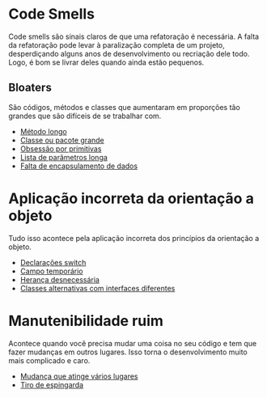 # Code Smells

Code smells são sinais claros de que uma refatoração é necessária. A falta da refatoração pode levar à paralização completa de um projeto, desperdiçando alguns anos de desenvolvimento ou recriação dele todo.
Logo, é bom se livrar deles quando ainda estão pequenos.

## Bloaters

São códigos, métodos e classes que aumentaram em proporções tão grandes que são difíceis de se trabalhar com.

- [Método longo](bloaters/long-method.md)
- [Classe ou pacote grande](bloaters/large-class.md)
- [Obsessão por primitivas](bloaters/primitive-obsession.md)
- [Lista de parâmetros longa](bloaters/long-parameter-list.md)
- [Falta de encapsulamento de dados](bloaters/data-clumps.md)

# Aplicação incorreta da orientação a objeto

Tudo isso acontece pela aplicação incorreta dos princípios da orientação a objeto.

- [Declarações switch](object-orientation-abusers/switch-statements.md)
- [Campo temporário](object-orientation-abusers/temporary-field.md)
- [Herança desnecessária](object-orientation-abusers/refused-bequest.md)
- [Classes alternativas com interfaces diferentes](object-orientation-abusers/alternative-classes-with-different-interfaces.md)

# Manutenibilidade ruim

Acontece quando você precisa mudar uma coisa no seu código e tem que fazer mudanças em outros lugares. Isso torna o desenvolvimento muito mais complicado e caro.

- [Mudança que atinge vários lugares](change-preventers/divergent-change.md)
- [Tiro de espingarda](change-preventers/shotgun-surgery.md)

